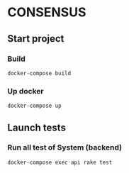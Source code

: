 # CONSENSUS

## Start project

### Build

`docker-compose build`


### Up docker

`docker-compose up`


## Launch tests

### Run all test of System (backend)

`docker-compose exec api rake test`
